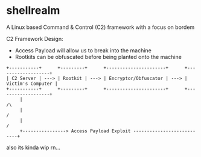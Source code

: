 # shellrealm
A Linux based Command & Control (C2) framework with a focus on bordem

C2 Framework Design:

* Access Payload will allow us to break into the machine
* Rootkits can be obfuscated before being planted onto the machine

```
+-----------+      +---------+      +----------------------+      +-------------------+
| C2 Server | ---> | Rootkit | ---> | Encryptor/Obfuscator | ---> | Victim's Computer |
+-----------+      +---------+      +----------------------+      +-------------------+
     |                                                                      /\
     |                                                                      /
     |                                                                     /
     +----------------> Access Payload Exploit ---------------------------+
```
also its kinda wip rn...
